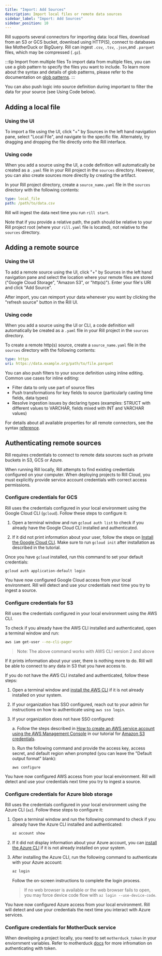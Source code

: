 ```yaml
---
title: "Import: Add Sources"
description: Import local files or remote data sources
sidebar_label: "Import: Add Sources"
sidebar_position: 10
---
```


<!-- WARNING: There are links to this page in source code. If you move it, find and replace the links and consider adding a redirect in docusaurus.config.js. -->

Rill supports several connectors for importing data: local files, download from an S3 or GCS bucket, download using HTTP(S), connect to databases like MotherDuck or BigQuery. Rill can ingest `.csv`, `.tsv`, `.json`,and `.parquet` files, which may be compressed (`.gz`). 

:::tip Import from multiple files
To import data from multiple files, you can use a glob pattern to specify the files you want to include. To learn more about the syntax and details of glob patterns, please refer to the documentation on [glob patterns](/reference/glob-patterns).
:::

You can also push logic into source definition during important to filter the data for your source (see Using Code below).

## Adding a local file

### Using the UI

To import a file using the UI, click "+" by Sources in the left hand navigation pane, select "Local File", and navigate to the specific file. Alternately, try dragging and dropping the file directly onto the Rill interface.

### Using code
When you add a source using the UI, a code definition will automatically be created as a `.yaml` file in your Rill project in the `sources` directory. However, you can also create sources more directly by creating the artifact.

In your Rill project directory, create a `source_name.yaml` file in the `sources` directory with the following contents:

```yaml
type: local_file
path: /path/to/data.csv
```

Rill will ingest the data next time you run `rill start`.

Note that if you provide a relative path, the path should be relative to your Rill project root (where your `rill.yaml` file is located), not relative to the `sources` directory.

## Adding a remote source

### Using the UI
To add a remote source using the UI, click "+" by Sources in the left hand navigation pane and select the location where your remote files are stored ("Google Cloud Storage", "Amazon S3", or "http(s)"). Enter your file's URI and click "Add Source".

After import, you can reimport your data whenever you want by clicking the "refresh source" button in the Rill UI.

### Using code
When you add a source using the UI or CLI, a code definition will automatically be created as a `.yaml` file in your Rill project in the `sources` directory.

To create a remote http(s) source, create a `source_name.yaml` file in the `sources` directory with the following contents:

```yaml
type: https
uri: https://data.example.org/path/to/file.parquet
```
You can also push filters to your source definition using inline editing. Common use cases for inline editing:

- Filter data to only use part of source files
- Push transformations for key fields to source (particularly casting time fields, data types)
- Resolve ingestion issues by declaring types (examples: STRUCT with different values to VARCHAR, fields mixed with INT and VARCHAR values)

For details about all available properties for all remote connectors, see the syntax [reference](../reference/project-files/sources).

## Authenticating remote sources

Rill requires credentials to connect to remote data sources such as private buckets in S3, GCS or Azure.

When running Rill locally, Rill attempts to find existing credentials configured on your computer. When deploying projects to Rill Cloud, you must explicitly provide service account credentials with correct access permissions.

### Configure credentials for GCS

<!-- WARNING: There are links to this heading in source code. If you change it, find and replace the links. -->

Rill uses the credentials configured in your local environment using the Google Cloud CLI (`gcloud`). Follow these steps to configure it:

1. Open a terminal window and run `gcloud auth list` to check if you already have the Google Cloud CLI installed and authenticated. 

2. If it did not print information about your user, follow the steps on [Install the Google Cloud CLI](https://cloud.google.com/sdk/docs/install-sdk). Make sure to run `gcloud init` after installation as described in the tutorial.

Once you have `gcloud` installed, run this command to set your default credentials:

```
gcloud auth application-default login
```

You have now configured Google Cloud access from your local environment. Rill will detect and use your credentials next time you try to ingest a source.

### Configure credentials for S3

<!-- WARNING: There are links to this heading in source code. If you change it, find and replace the links. -->

Rill uses the credentials configured in your local environment using the AWS CLI. 

To check if you already have the AWS CLI installed and authenticated, open a terminal window and run:
```bash
aws iam get-user --no-cli-pager
```
> Note: The above command works with AWS CLI version 2 and above

If it prints information about your user, there is nothing more to do. Rill will be able to connect to any data in S3 that you have access to.

If you do not have the AWS CLI installed and authenticated, follow these steps:

1. Open a terminal window and [install the AWS CLI](https://docs.aws.amazon.com/cli/latest/userguide/getting-started-install.html) if it is not already installed on your system.

2. If your organization has SSO configured, reach out to your admin for instructions on how to authenticate using `aws sso login`.

3. If your organization does not have SSO configured:

    a. Follow the steps described in [How to create an AWS service account using the AWS Management Console](../deploy/credentials/s3.md#how-to-create-an-aws-service-account-using-the-aws-management-console) in our tutorial for [Amazon S3 credentials](../deploy/credentials/s3.md).

    b. Run the following command and provide the access key, access secret, and default region when prompted (you can leave the "Default output format" blank):
    ```
    aws configure
    ```

You have now configured AWS access from your local environment. Rill will detect and use your credentials next time you try to ingest a source.

### Configure credentials for Azure blob storage

<!-- WARNING: There are links to this heading in source code. If you change it, find and replace the links. -->

Rill uses the credentials configured in your local environment using the Azure CLI (`az`). Follow these steps to configure it:

1. Open a terminal window and run the following command to check if you already have the Azure CLI installed and authenticated:

    ```bash
    az account show
    ```

2. If it did not display information about your Azure account, you can [install the Azure CLI](https://learn.microsoft.com/en-us/cli/azure/install-azure-cli) if it is not already installed on your system.

3. After installing the Azure CLI, run the following command to authenticate with your Azure account:

    ```bash
    az login
    ```

    Follow the on-screen instructions to complete the login process.

    > If no web browser is available or the web browser fails to open, you may force device code flow with `az login --use-device-code`.

You have now configured Azure access from your local environment. Rill will detect and use your credentials the next time you interact with Azure services.

### Configure credentials for MotherDuck service

When developing a project locally, you need to set `motherduck_token` in your enviornment variables. Refer to motherduck [docs](https://motherduck.com/docs/authenticating-to-motherduck#saving-the-service-token-as-an-environment-variable) for more infromation on authenticating with token.
